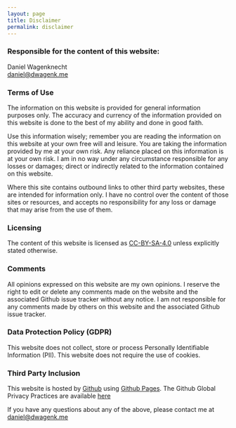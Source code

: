 ```yaml
---
layout: page
title: Disclaimer
permalink: disclaimer
---
```


### Responsible for the content of this website:

Daniel Wagenknecht<br/>
[daniel@dwagenk.me](mailto:daniel@dwagenk.me)

### Terms of Use

The information on this website is provided for general information purposes only. The accuracy and currency of the information provided on this website is done to the best of my ability and done in good faith.

Use this information wisely; remember you are reading the information on this website at your own free will and leisure.  You are taking the information provided by me at your own risk. Any reliance placed on this information is at your own risk. I am in no way under any circumstance responsible for any losses or damages; direct or indirectly related to the information contained on this website.

Where this site contains outbound links to other third party websites, these are intended for information only. I have no control over the content of those sites or resources, and accepts no responsibility for any loss or damage that may arise from the use of them.

### Licensing
The content of this website is licensed as [CC-BY-SA-4.0](http://creativecommons.org/licenses/by-sa/4.0/) unless explicitly stated otherwise.

### Comments
All opinions expressed on this website are my own opinions.  I reserve the right to edit or delete any comments made on the website and the associated Github issue tracker without any notice. I am not responsible for any comments made by others on this website and the associated Github issue tracker.

### Data Protection Policy (GDPR)
This website does not collect, store or process Personally Identifiable Information (PII). This website does not require the use of cookies.

### Third Party Inclusion
This website is hosted by [Github](https://www.github.com) using [Github Pages](https://help.github.com/articles/what-is-github-pages/). The Github Global Privacy Practices are available [here](https://help.github.com/articles/global-privacy-practices/)

If you have any questions about any of the above, please contact me at [daniel@dwagenk.me](mailto:daniel@dwagenk.me)
